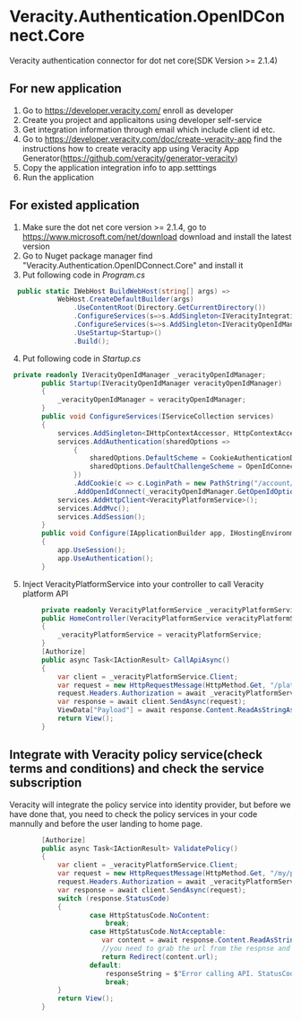 # Veracity.Authentication.OpenIDConnect.Core
Veracity authentication connector for dot net core(SDK Version >= 2.1.4)

## For new application
1. Go to https://developer.veracity.com/ enroll as developer
2. Create you project and applicaitons using developer self-service
3. Get integration information through email which include client id etc. 
4. Go to https://developer.veracity.com/doc/create-veracity-app find the instructions how to create veracity app using Veracity App Generator(https://github.com/veracity/generator-veracity)
5. Copy the application integration info to app.setttings
6. Run the application 

## For existed application
1. Make sure the dot net core version >= 2.1.4, go to https://www.microsoft.com/net/download download and install the latest version
2. Go to Nuget package manager find "Veracity.Authentication.OpenIDConnect.Core" and install it
3. Put following code in *Program.cs*
```C#
  public static IWebHost BuildWebHost(string[] args) =>
            WebHost.CreateDefaultBuilder(args)
                .UseContentRoot(Directory.GetCurrentDirectory())
                .ConfigureServices(s=>s.AddSingleton<IVeracityIntegrationConfigService, VeracityIntegrationConfigService>())
                .ConfigureServices(s=>s.AddSingleton<IVeracityOpenIdManager,VeracityOpenIdManager>())
                .UseStartup<Startup>()
                .Build();
```
4. Put following code in *Startup.cs*
```C#
 private readonly IVeracityOpenIdManager _veracityOpenIdManager;
        public Startup(IVeracityOpenIdManager veracityOpenIdManager)
        {
            _veracityOpenIdManager = veracityOpenIdManager;
        }
        public void ConfigureServices(IServiceCollection services)
        {
            services.AddSingleton<IHttpContextAccessor, HttpContextAccessor>();
            services.AddAuthentication(sharedOptions =>
                {
                    sharedOptions.DefaultScheme = CookieAuthenticationDefaults.AuthenticationScheme;
                    sharedOptions.DefaultChallengeScheme = OpenIdConnectDefaults.AuthenticationScheme;
                })
                .AddCookie(c => c.LoginPath = new PathString("/account/signin"))
                .AddOpenIdConnect(_veracityOpenIdManager.GetOpenIdOptions());
            services.AddHttpClient<VeracityPlatformService>();
            services.AddMvc();
            services.AddSession();
        }
        public void Configure(IApplicationBuilder app, IHostingEnvironment env)
        {
            app.UseSession();
            app.UseAuthentication();
        }
```
5. Inject VeracityPlatformService into your controller to call Veracity platform API
```C#
        private readonly VeracityPlatformService _veracityPlatformService;
        public HomeController(VeracityPlatformService veracityPlatformService)
        {
            _veracityPlatformService = veracityPlatformService;
        }
        [Authorize]
        public async Task<IActionResult> CallApiAsync()
        {
            var client = _veracityPlatformService.Client;
            var request = new HttpRequestMessage(HttpMethod.Get, "/platform/my/profile");
            request.Headers.Authorization = await _veracityPlatformService.GetAuthenticationHeaderAsync();
            var response = await client.SendAsync(request);
            ViewData["Payload"] = await response.Content.ReadAsStringAsync();
            return View();
        }
```
## Integrate with Veracity policy service(check terms and conditions) and check the service subscription
Veracity will integrate the policy service into identity provider, but before we have done that, you need to check the policy services in your code mannully and before the user landing to home page.  
```C#
        [Authorize]
        public async Task<IActionResult> ValidatePolicy()
        {
            var client = _veracityPlatformService.Client;
            var request = new HttpRequestMessage(HttpMethod.Get, "/my/policies/{serviceId}/validate()");
            request.Headers.Authorization = await _veracityPlatformService.GetAuthenticationHeaderAsync();
            var response = await client.SendAsync(request);
            switch (response.StatusCode)
            {
                    case HttpStatusCode.NoContent:
                        break;
                    case HttpStatusCode.NotAcceptable:
                       var content = await response.Content.ReadAsStringAsync();
                       //you need to grab the url from the respnse and redirect user to this address, Veracity will handle the following stuff. 
                       return Redirect(content.url);
                    default:
                        responseString = $"Error calling API. StatusCode=${response.StatusCode}";
                        break;
            }    
            return View();
        }
```
